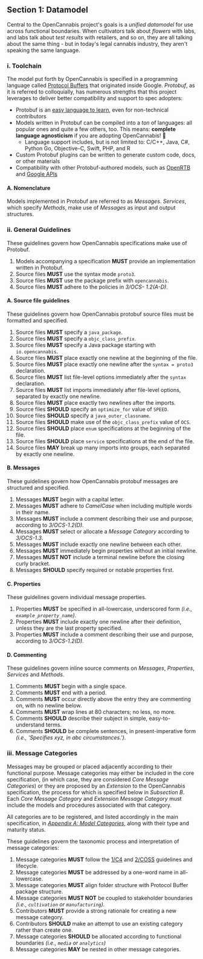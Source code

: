 
## Section 1: Datamodel
<a name="top"/>

Central to the OpenCannabis project's goals is a *unified datamodel* for use across functional boundaries. When
cultivators talk about *flowers* with labs, and labs talk about *test results* with retailers, and so on, they are all
talking about the same thing - but in today's legal cannabis industry, they aren't speaking the same language.

<a name="Toolchain"/>

### i. Toolchain

The model put forth by OpenCannabis is specified in a programming language called
[Protocol Buffers](https://developers.google.com/protocol-buffers/) that originated inside Google. *Protobuf*, as it is
referred to colloquially, has numerous strengths that this project leverages to deliver better compatibility and
support to spec adopters:

* Protobuf is an [easy language to learn](https://developers.google.com/protocol-buffers/docs/proto3), even for
  non-technical contributors
* Models written in Protobuf can be compiled into a _ton_ of languages: all popular ones and quite a few others, too.
  This means: **complete language agnosticism** if you are adopting OpenCannabis! 🚀
    * Language support includes, but is not limited to: C/C++, Java, C#, Python Go, Objective-C, Swift, PHP, and R
* Custom Protobuf plugins can be written to generate custom code, docs, or other materials
* Compatibility with other Protobuf-authored models, such as [OpenRTB](https://openrtb.github.io/OpenRTB/) and
  [Google APIs](https://github.com/googleapis/googleapis/tree/master/google)

<a name="Nomenclature"/>

#### A. Nomenclature

Models implemented in Protobuf are referred to as *Messages*. *Services*, which specify *Methods*, make use of
*Messages* as input and output structures. 

<a name="General-Guidelines"/>

### ii. General Guidelines

These guidelines govern how OpenCannabis specifications make use of Protobuf.

1. Models accompanying a specification **MUST** provide an implementation written in Protobuf.
1. Source files **MUST** use the syntax mode `proto3`.
1. Source files **MUST** use the package prefix with `opencannabis`.
1. Source files **MUST** adhere to the policies in *3/OCS- 1.2(A-D)*.

#### A. Source file guidelines

These guidelines govern how OpenCannabis protobuf source files must be formatted and specified.

1. Source files **MUST** specify a `java_package`.
1. Source files **MUST** specify a `objc_class_prefix`.
1. Source files **MUST** specify a Java package starting with `io.opencannabis`.
1. Source files **MUST** place exactly one newline at the beginning of the file.
1. Source files **MUST** place exactly one newline after the `syntax = proto3` declaration.
1. Source files **MUST** list file-level options immediately after the `syntax` declaration.
1. Source files **MUST** list imports immediately after file-level options, separated by exactly one newline.
1. Source files **MUST** place exactly two newlines after the imports.
1. Source files **SHOULD** specify an `optimize_for` value of `SPEED`.
1. Source files **SHOULD** specify a `java_outer_classname`.
1. Source files **SHOULD** make use of the `objc_class_prefix` value of `OCS`.
1. Source files **SHOULD** place `enum` specifications at the beginning of the file.
1. Source files **SHOULD** place `service` specifications at the end of the file.
1. Source files **MAY** break up many imports into groups, each separated by exactly one newline.

#### B. Messages

These guidelines govern how OpenCannabis protobuf messages are structured and specified.

1. Messages **MUST** begin with a capital letter.
1. Messages **MUST** adhere to *CamelCase* when including multiple words in their name.
1. Messages **MUST** include a comment describing their use and purpose, according to *3/OCS-1.2(D)*.
1. Messages **MUST** select or allocate a _Message Category_ according to *3/OCS-1.3*.
1. Messages **MUST** include exactly one newline between each other.
1. Messages **MUST** immediately begin properties without an initial newline.
1. Messages **MUST NOT** include a terminal newline before the closing curly bracket.
1. Messages **SHOULD** specify required or notable properties first.

#### C. Properties

These guidelines govern individual message properties.

1. Properties **MUST** be specified in all-lowercase, underscored form *(i.e., `example_property_name`)*.
1. Properties **MUST** include exactly one newline after their definition, unless they are the last property specified.
1. Properties **MUST** include a comment describing their use and purpose, according to *3/OCS-1.2(D)*.

#### D. Commenting

These guidelines govern inline source comments on *Messages*, *Properties*, *Services* and *Methods*.

1. Comments **MUST** begin with a single space.
1. Comments **MUST** end with a period.
1. Comments **MUST** occur directly above the entry they are commenting on, with no newline below.
1. Comments **MUST** wrap lines at 80 characters; no less, no more.
1. Comments **SHOULD** describe their subject in simple, easy-to-understand terms.
1. Comments **SHOULD** be complete sentences, in present-imperative form *(i.e., 'Specifies xyz, in abc
  circumstances.')*.

<a name="Message-Categories"/>

### iii. Message Categories

Messages may be grouped or placed adjacently according to their functional purpose. Message categories may either be
included in the core specification, (in which case, they are considered _Core Message Categories_) or they are proposed
by an _Extension_ to the OpenCannabis specification, the process for which is specified below in _Subsection B_. Each
_Core Message Category_ and _Extension Message Category_ must include the models and procedures associated with that
category.

All categories are to be registered, and listed accordingly in the main specification, in
[_Appendix A: Model Categories_](XA-Message-Categories.md), along with their type and maturity status.

These guidelines govern the taxonomic process and interpretation of message categories:

1. Message categories **MUST** follow the [1/C4](../1/README.md) and [2/COSS](../2/README.md) guidelines and lifecycle.
1. Message categories **MUST** be addressed by a one-word name in all-lowercase.
1. Message categories **MUST** align folder structure with Protocol Buffer package structure.
1. Message categories **MUST NOT** be coupled to stakeholder boundaries *(i.e., `cultivation` or `manufacturing`).*
1. Contributors **MUST** provide a strong rationale for creating a new message category.
1. Contributors **SHOULD** make an attempt to use an existing category rather than create one.
1. Message categories **SHOULD** be allocated according to functional boundaries *(i.e., `media` or `analytics`)*
1. Message categories **MAY** be nested in other message categories.
